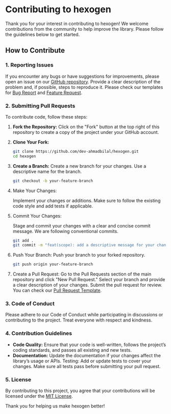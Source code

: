 # Contributing to hexogen

Thank you for your interest in contributing to hexogen! We welcome contributions from the community to help improve the library. Please follow the guidelines below to get started.

## How to Contribute

### 1. Reporting Issues

If you encounter any bugs or have suggestions for improvements, please open an issue on our [GitHub repository](https://github.com/dev-ahmadbilal/hexogen/issues). Provide a clear description of the problem and, if possible, steps to reproduce it. Please check our templates for [Bug Report](./.github/ISSUE_TEMPLATE/bug_report.md) and [Feature Request](./.github/ISSUE_TEMPLATE/feature_request.md).

### 2. Submitting Pull Requests

To contribute code, follow these steps:

1. **Fork the Repository:**
   Click on the "Fork" button at the top right of this repository to create a copy of the project under your GitHub account.

2. **Clone Your Fork:**

   ```bash
   git clone https://github.com/dev-ahmadbilal/hexogen.git
   cd hexogen
   ```

3. **Create a Branch:**
   Create a new branch for your changes. Use a descriptive name for the branch.

   ```bash
   git checkout -b your-feature-branch
   ```

4. Make Your Changes:

   Implement your changes or additions. Make sure to follow the existing code style and add tests if applicable.

5. Commit Your Changes:

   Stage and commit your changes with a clear and concise commit message. We are following conventional commits.

   ```bash
   git add .
   git commit -m "feat(scope): add a descriptive message for your changes"
   ```

6. Push Your Branch:
   Push your branch to your forked repository.

   ```bash
   git push origin your-feature-branch
   ```

7. Create a Pull Request:
   Go to the Pull Requests section of the main repository and click "New Pull Request." Select your branch and provide a clear description of your changes. Submit the pull request for review. You can check our [Pull Request Template](./.github/PULL_REQUEST_TEMPLATE.md).

### 3. Code of Conduct

Please adhere to our Code of Conduct while participating in discussions or contributing to the project. Treat everyone with respect and kindness.

### 4. Contribution Guidelines

- **Code Quality:** Ensure that your code is well-written, follows the project’s coding standards, and passes all existing and new tests.
- **Documentation:** Update the documentation if your changes affect the library’s usage or APIs.
  Testing: Add or update tests to cover your changes. Make sure all tests pass before submitting your pull request.

### 5. License

By contributing to this project, you agree that your contributions will be licensed under the [MIT License](LICENSE).

Thank you for helping us make hexogen better!
